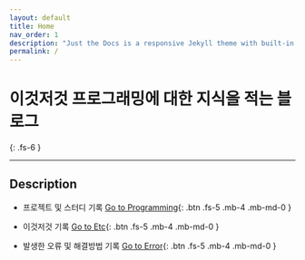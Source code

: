 ```yaml
---
layout: default
title: Home
nav_order: 1
description: "Just the Docs is a responsive Jekyll theme with built-in search that is easily customizable and hosted on GitHub Pages."
permalink: /
---
```


# 이것저것 프로그래밍에 대한 지식을 적는 블로그
{: .fs-6 }

<!-- [Go to Programming](#Description){: .btn .btn-primary .fs-5 .mb-4 .mb-md-0 .mr-2 }/ -->

---

## Description

- 프로젝트 및 스터디 기록
[Go to Programming][Programming]{: .btn .fs-5 .mb-4 .mb-md-0 }

- 이것저것 기록
[Go to Etc][Etc]{: .btn .fs-5 .mb-4 .mb-md-0 }

- 발생한 오류 및 해결방법 기록
[Go to Error][Error]{: .btn .fs-5 .mb-4 .mb-md-0 }

[Programming]: https://zhaocaiq.github.io/docs/programming
[Etc]: https://zhaocaiq.github.io/docs/etc
[Error]: https://zhaocaiq.github.io/docs/error